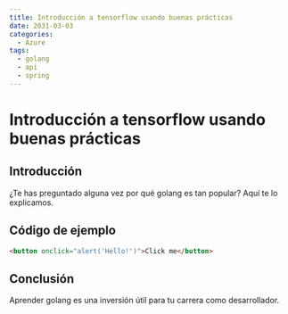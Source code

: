 ```yaml
---
title: Introducción a tensorflow usando buenas prácticas
date: 2031-03-03
categories:
  - Azure
tags:
  - golang
  - api
  - spring
---
```


# Introducción a tensorflow usando buenas prácticas

## Introducción

¿Te has preguntado alguna vez por qué golang es tan popular? Aquí te lo explicamos.

## Código de ejemplo

```html
<button onclick="alert('Hello!')">Click me</button>
```

## Conclusión

Aprender golang es una inversión útil para tu carrera como desarrollador.